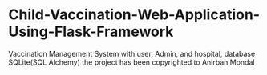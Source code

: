 # Child-Vaccination-Web-Application-Using-Flask-Framework
Vaccination Management System with user, Admin, and hospital, database SQLite(SQL Alchemy)
the project has been copyrighted to Anirban Mondal 
